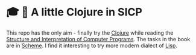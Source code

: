 # 🎓 📘 A little Clojure in SICP
This repo has the only aim - finally try the [Clojure](https://clojure.org/) while reading the [Structure and Interpretation of Computer Programs](https://web.mit.edu/alexmv/6.037/sicp.pdfs). The tasks in the book are in [Scheme](http://www.scheme-reports.org/). I find it interesting to try more modern dialect of [Lisp](https://lisp-lang.org/).